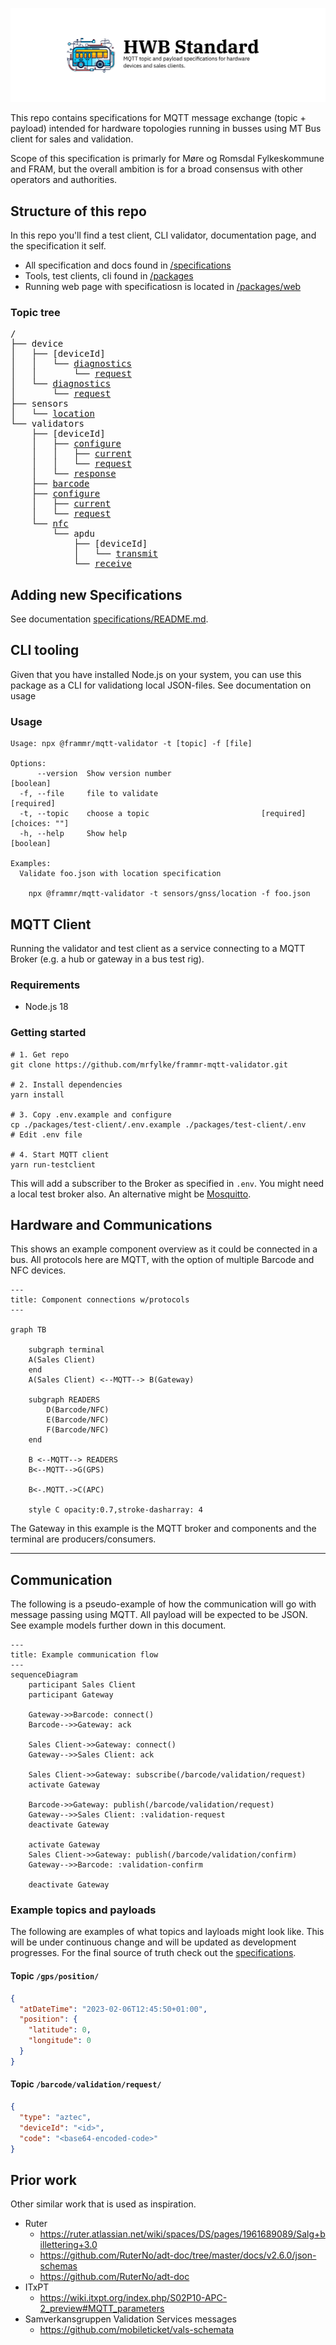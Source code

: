 ![HWB Standard](./assets/hwb-header.jpg)

This repo contains specifications for MQTT message exchange (topic + payload)
intended for hardware topologies running in busses using MT Bus client for sales
and validation.

Scope of this specification is primarly for Møre og Romsdal Fylkeskommune and
FRAM, but the overall ambition is for a broad consensus with other operators and
authorities.

## Structure of this repo

In this repo you'll find a test client, CLI validator, documentation page, and
the specification it self.

- All specification and docs found in [/specifications](./specifications/)
- Tools, test clients, cli found in [/packages](./packages/)
- Running web page with specificatiosn is located in
  [/packages/web](./packages/web)

### Topic tree

<pre>
/
├── device
│   ├── [deviceId]
│   │   └── <a href="./specifications/device/[deviceId]/diagnostics/">diagnostics</a>
│   │       └── <a href="./specifications/device/[deviceId]/diagnostics/request/">request</a>
│   └── <a href="./specifications/device/diagnostics/">diagnostics</a>
│       └── <a href="./specifications/device/diagnostics/request/">request</a>
├── sensors
│   └── <a href="./specifications/sensors/location/">location</a>
└── validators
    ├── [deviceId]
    │   ├── <a href="./specifications/validators/%5BdeviceId%5D/configure">configure</a>
    │   │   ├── <a href="./specifications/validators/%5BdeviceId%5D/configure/current">current</a>
    │   │   └── <a href="./specifications/validators/%5BdeviceId%5D/configure/request">request</a>
    │   └── <a href="./specifications/validators/%5BdeviceId%5D/response">response</a>
    ├── <a href="./specifications/validators/barcode/">barcode</a>
    ├── <a href="./specifications/validators/configure">configure</a>
    │   ├── <a href="./specifications/validators/configure/current">current</a>
    │   └── <a href="./specifications/validators/configure/request">request</a>
    └── <a href="./specifications/validators/nfc/">nfc</a>
        └── apdu
            ├── [deviceId]
            │   └── <a href="./specifications/validators/nfc/apdu/[deviceId]/transmit/">transmit</a>
            └── <a href="./specifications/validators/nfc/apdu/receive/">receive</a>
</pre>

## Adding new Specifications

See documentation [specifications/README.md](./specifications/README.md).

## CLI tooling

Given that you have installed Node.js on your system, you can use this package
as a CLI for validationg local JSON-files. See documentation on usage

### Usage

```
Usage: npx @frammr/mqtt-validator -t [topic] -f [file]

Options:
      --version  Show version number                                   [boolean]
  -f, --file     file to validate                                     [required]
  -t, --topic    choose a topic                         [required] [choices: ""]
  -h, --help     Show help                                             [boolean]

Examples:
  Validate foo.json with location specification

    npx @frammr/mqtt-validator -t sensors/gnss/location -f foo.json
```

## MQTT Client

Running the validator and test client as a service connecting to a MQTT Broker
(e.g. a hub or gateway in a bus test rig).

### Requirements

- Node.js 18

### Getting started

```shell
# 1. Get repo
git clone https://github.com/mrfylke/frammr-mqtt-validator.git

# 2. Install dependencies
yarn install

# 3. Copy .env.example and configure
cp ./packages/test-client/.env.example ./packages/test-client/.env
# Edit .env file

# 4. Start MQTT client
yarn run-testclient
```

This will add a subscriber to the Broker as specified in `.env`. You might need
a local test broker also. An alternative might be
[Mosquitto](https://mosquitto.org/).

## Hardware and Communications

This shows an example component overview as it could be connected in a bus. All
protocols here are MQTT, with the option of multiple Barcode and NFC devices.

```mermaid
---
title: Component connections w/protocols
---

graph TB

    subgraph terminal
    A(Sales Client)
    end
    A(Sales Client) <--MQTT--> B(Gateway)

    subgraph READERS
        D(Barcode/NFC)
        E(Barcode/NFC)
        F(Barcode/NFC)
    end

    B <--MQTT--> READERS
    B<--MQTT-->G(GPS)

    B<-.MQTT.->C(APC)

    style C opacity:0.7,stroke-dasharray: 4

```

The Gateway in this example is the MQTT broker and components and the terminal
are producers/consumers.

---

## Communication

The following is a pseudo-example of how the communication will go with message
passing using MQTT. All payload will be expected to be JSON. See example models
further down in this document.

```mermaid
---
title: Example communication flow
---
sequenceDiagram
    participant Sales Client
    participant Gateway

    Gateway->>Barcode: connect()
    Barcode-->>Gateway: ack

    Sales Client->>Gateway: connect()
    Gateway-->>Sales Client: ack

    Sales Client->>Gateway: subscribe(/barcode/validation/request)
    activate Gateway

    Barcode->>Gateway: publish(/barcode/validation/request)
    Gateway-->>Sales Client: :validation-request
    deactivate Gateway

    activate Gateway
    Sales Client->>Gateway: publish(/barcode/validation/confirm)
    Gateway-->>Barcode: :validation-confirm

    deactivate Gateway
```

### Example topics and payloads

The following are examples of what topics and layloads might look like. This
will be under continuous change and will be updated as development progresses.
For the final source of truth check out the [specifications](./specifications).

#### Topic `/gps/position/`

```json
{
  "atDateTime": "2023-02-06T12:45:50+01:00",
  "position": {
    "latitude": 0,
    "longitude": 0
  }
}
```

#### Topic `/barcode/validation/request/`

```json
{
  "type": "aztec",
  "deviceId": "<id>",
  "code": "<base64-encoded-code>"
}
```

## Prior work

Other similar work that is used as inspiration.

- Ruter
  - https://ruter.atlassian.net/wiki/spaces/DS/pages/1961689089/Salg+billettering+3.0
  - https://github.com/RuterNo/adt-doc/tree/master/docs/v2.6.0/json-schemas
  - https://github.com/RuterNo/adt-doc
- ITxPT
  - https://wiki.itxpt.org/index.php/S02P10-APC-2_preview#MQTT_parameters
- Samverkansgruppen Validation Services messages
  - https://github.com/mobileticket/vals-schemata
